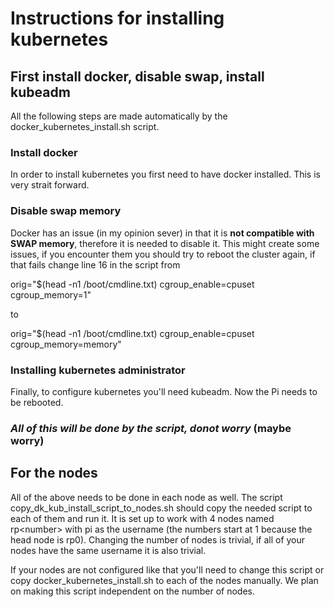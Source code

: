 # Instructions for installing kubernetes

## First install docker, disable swap, install kubeadm

All the following steps are made automatically by the 
docker_kubernetes_install.sh script.

### Install docker
In order to install kubernetes you first need to have docker installed. This is 
very strait forward.

### Disable swap memory
Docker has an issue (in my opinion sever) in that it is **not compatible with 
SWAP memory**, therefore it is needed to disable it. This might create some 
issues, if you encounter them you should try to reboot the cluster again, if 
that fails change line 16 in the script from

orig="$(head -n1 /boot/cmdline.txt) cgroup_enable=cpuset cgroup_memory=1"

to

orig="$(head -n1 /boot/cmdline.txt) cgroup_enable=cpuset cgroup_memory=memory"

### Installing kubernetes administrator

Finally, to configure kubernetes you'll need kubeadm. Now the Pi needs to be 
rebooted.

### *All of this will be done by the script, donot worry* (maybe worry)

## For the nodes

All of the above needs to be done in each node as well. The script
copy_dk_kub_install_script_to_nodes.sh should copy the needed script to each of 
them and run it. It is set up to work with 4 nodes named rp\<number\> with pi as 
the username (the numbers start at 1 because the head node is rp0). Changing 
the number of nodes is trivial, if all of your nodes have the same username it 
is also trivial.

If your nodes are not configured like that you'll need to change 
this script or copy docker_kubernetes_install.sh to each of the nodes manually.
We plan on making this script independent on the number of nodes.
